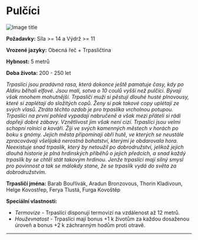 # Pulčíci

![Image title](/assets/races/dwarf.webp)

**Požadavky:** Síla >= 14 a Výdrž >= 11  

**Vrozené jazyky:** Obecná řeč + Trpasličtina 

**Hybnost:** 5 metrů 

**Doba života:** 200 - 250 let

*Trpaslíci jsou pradávná rasa, která dokonce ještě pamatuje časy, kdy po Aldiru běhali elfové. Jsou malí, sotva o 10 coulů vyšší než pulčíci. Bývají však mnohem mohutnější. Trpasličí muži si pěstují dlouhé husté plnovousy, které si zaplétají do složitých copů. Ženy si pak takové copy uplétají ze svých vlasů. Ztráta těchto ozdob je pro trpaslíka vrcholnou potupou. Trpaslíci na první pohled vypadají nabručeně a však mezi přáteli si rádi dopřejí dobré zábavy. Vznětlivost jim však není cizí. Trpaslíci jsou velmi schopní rolníci a kováři. Žijí ve svých kamenných městech v horách po boku s gnómy. Jejich města připomínají obří hutě, ve kterých se neustále zpracovávají všelijaká nerostná bohatství, kterými je obdarovala hora. Neexistuje snad trpaslík, který by netoužil po dobrodružství, jelikož jejich dlouhá historie je plná hrdinských příběhů o jejich předcích, a snad každý trpaslík by se chtěl stát takovým hrdinou. Jenže trpaslíci mají silný smysl pro povinnost a tak se málokdy stane, že se trpaslík vydá do světa za dobrodružstvím.*

**Trpasličí jména:** Barab Bouřlivák, Aradun Bronzovous, Thorin Kladivoun, Helge Kovostřep, Ferya Tlustá, Furga Kovoštěp

**Speciální vlastnosti:**

- *Termovize* - Trpaslíci disponují termovizí na vzdálenost až 12 metrů. 
- *Houževnatost* - Trpaslíci mají bonus +1 k životům za každou dosaženou úroveň a bonus +2 k záchranným hodům proti otravě.

---


